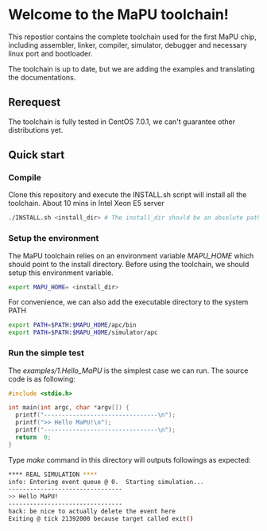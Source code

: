 # Welcome to the MaPU toolchain!
This repostior contains the complete toolchain used for the first MaPU chip, including assembler, linker, compiler, simulator, debugger and necessary linux port and bootloader.

The toolchain is up to date, but we are adding the examples and translating the documentations.
## Rerequest

The toolchain is fully tested in CentOS 7.0.1, we can't guarantee other distributions yet.

## Quick start

### Compile
Clone this repository and execute the INSTALL.sh script will install all the toolchain. About 10 mins in Intel Xeon E5 server
```bash
./INSTALL.sh <install_dir> # The install_dir should be an absolute path.
```
### Setup the environment 
The MaPU toolchain relies on an environment variable *MAPU_HOME* which should point to the install directory. Before using the toolchain, we should setup this environment variable.
```bash
export MAPU_HOME= <install_dir>
```
For convenience, we can also add the executable directory to the system PATH 
```bash
export PATH=$PATH:$MAPU_HOME/apc/bin
export PATH=$PATH:$MAPU_HOME/simulator/apc
```
### Run the simple test
The *examples/1.Hello_MaPU* is the simplest case we can run. The source code is as following:
```c
#include <stdio.h>

int main(int argc, char *argv[]) {
  printf("--------------------------------\n");
  printf(">> Hello MaPU!\n");
  printf("--------------------------------\n");
  return  0;
}
```
Type *make* command in this directory will outputs followings as expected:
```bash
**** REAL SIMULATION ****
info: Entering event queue @ 0.  Starting simulation...
--------------------------------
>> Hello MaPU!
--------------------------------
hack: be nice to actually delete the event here
Exiting @ tick 21392000 because target called exit()
```
